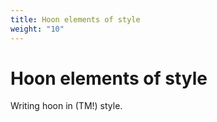 ```yaml
---
title: Hoon elements of style
weight: "10"
---
```

# Hoon elements of style

Writing hoon in (TM!) style.
